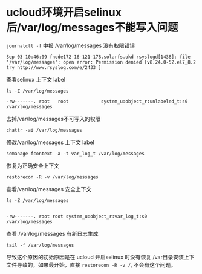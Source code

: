 # ucloud环境开启selinux后/var/log/messages不能写入问题

`journalctl -f` 中报 /var/log/messages 没有权限错误

```
Sep 03 10:46:09 fnode172-16-121-178.solarfs.okd rsyslogd[1438]: file '/var/log/messages': open error: Permission denied [v8.24.0-52.el7_8.2 try http://www.rsyslog.com/e/2433 ]
```

查看selinux 上下文 label

```
ls -Z /var/log/messages

-rw-------. root   root            system_u:object_r:unlabeled_t:s0 /var/log/messages
```

去掉/var/log/messages不可写入的权限 

```
chattr -ai /var/log/messages
```

修改/var/log/messages 上下文 label

```
semanage fcontext -a -t var_log_t /var/log/messages
```

恢复为正确安全上下文

```
restorecon -R -v /var/log/messages
```

查看/var/log/messages 安全上下文

```
ls -Z /var/log/messages


-rw-------. root root system_u:object_r:var_log_t:s0   /var/log/messages
```

查看 /var/log/messages 有新日志生成

```
tail -f /var/log/messages
```

导致这个原因的初始原因是在 ucloud 开启selinux 时没有恢复 /var目录安装上下文件导致的，如果最开始，直接 `restorecon -R -v /`, 不会有这个问题。